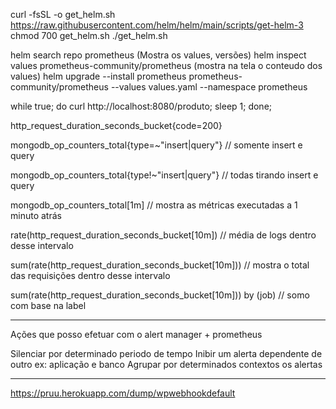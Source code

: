 curl -fsSL -o get_helm.sh https://raw.githubusercontent.com/helm/helm/main/scripts/get-helm-3
chmod 700 get_helm.sh
./get_helm.sh


helm search repo prometheus (Mostra os values, versões)
helm inspect values prometheus-community/prometheus (mostra na tela o conteudo dos values)
helm upgrade --install prometheus prometheus-community/prometheus --values values.yaml --namespace prometheus



while true; do curl http://localhost:8080/produto; sleep 1; done;


http_request_duration_seconds_bucket{code=200}

mongodb_op_counters_total{type=~"insert|query"} // somente insert e query

mongodb_op_counters_total{type!~"insert|query"} // todas tirando insert e query

mongodb_op_counters_total[1m] // mostra as métricas executadas a 1 minuto atrás

rate(http_request_duration_seconds_bucket[10m]) // média de logs dentro desse intervalo

sum(rate(http_request_duration_seconds_bucket[10m])) // mostra o total das requisições dentro desse intervalo

sum(rate(http_request_duration_seconds_bucket[10m])) by (job) // somo com base na label

---------------------------------------------

Ações que posso efetuar com o alert manager + prometheus

Silenciar por determinado periodo de tempo
Inibir um alerta dependente de outro ex: aplicação e banco
Agrupar por determinados contextos os alertas

----------------------------------------------


https://pruu.herokuapp.com/dump/wpwebhookdefault


